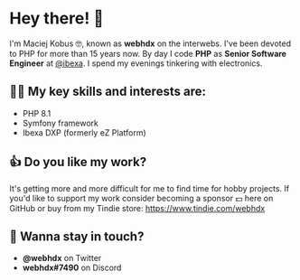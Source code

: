 # Hey there! 👋

I'm Maciej Kobus 🤓, known as **webhdx** on the interwebs. I've been devoted to PHP for more than 15 years now. By day I code **PHP** as **Senior Software Engineer** at [@ibexa](https://github.com/ibexa). I spend my evenings tinkering with electronics.

## 🧑‍🚀 My key skills and interests are:
* PHP 8.1
* Symfony framework
* Ibexa DXP (formerly eZ Platform)

## 👍 Do you like my work?
It's getting more and more difficult for me to find time for hobby projects. If you'd like to support my work consider becoming a sponsor 💵 here on GitHub or buy from my Tindie store: https://www.tindie.com/webhdx

## 🤝 Wanna stay in touch? 
* **@webhdx** on Twitter
* **webhdx#7490** on Discord
